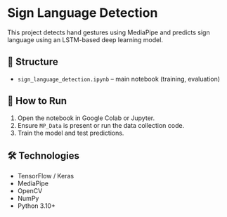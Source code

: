# Sign Language Detection

This project detects hand gestures using MediaPipe and predicts sign language using an LSTM-based deep learning model.

## 📂 Structure
- `sign_language_detection.ipynb` – main notebook (training, evaluation)


## 📌 How to Run
1. Open the notebook in Google Colab or Jupyter.
2. Ensure `MP_Data` is present or run the data collection code.
3. Train the model and test predictions.

## 🛠️ Technologies
- TensorFlow / Keras
- MediaPipe
- OpenCV
- NumPy
- Python 3.10+
